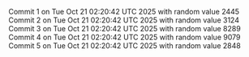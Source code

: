 Commit 1 on Tue Oct 21 02:20:42 UTC 2025 with random value 2445
Commit 2 on Tue Oct 21 02:20:42 UTC 2025 with random value 3124
Commit 3 on Tue Oct 21 02:20:42 UTC 2025 with random value 8289
Commit 4 on Tue Oct 21 02:20:42 UTC 2025 with random value 9079
Commit 5 on Tue Oct 21 02:20:42 UTC 2025 with random value 2848
